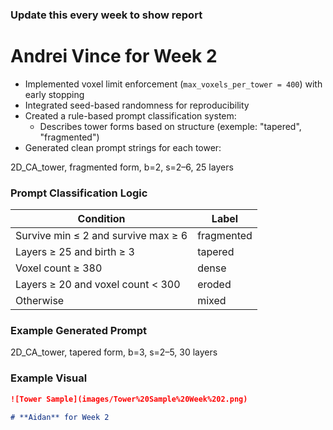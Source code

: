 ### Update this every week to show report

# **Andrei Vince** for Week 2
- Implemented voxel limit enforcement (`max_voxels_per_tower = 400`) with early stopping
- Integrated seed-based randomness for reproducibility
- Created a rule-based prompt classification system:
  - Describes tower forms based on structure (exemple: "tapered", "fragmented")
- Generated clean prompt strings for each tower:

2D_CA_tower, fragmented form, b=2, s=2–6, 25 layers

### Prompt Classification Logic

| Condition                                      | Label        |
| --------------------------------------------- | ------------ |
| Survive min ≤ 2 and survive max ≥ 6           | fragmented   |
| Layers ≥ 25 and birth ≥ 3                     | tapered      |
| Voxel count ≥ 380                             | dense        |
| Layers ≥ 20 and voxel count < 300             | eroded       |
| Otherwise                                     | mixed        |

### Example Generated Prompt

2D_CA_tower, tapered form, b=3, s=2–5, 30 layers

### Example Visual
```markdown
![Tower Sample](images/Tower%20Sample%20Week%202.png)

# **Aidan** for Week 2
